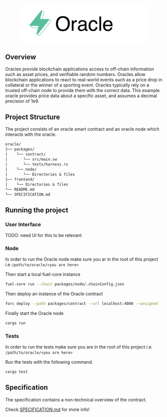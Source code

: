 <p align="center">
    <picture>
        <source media="(prefers-color-scheme: dark)" srcset=".docs/oracle-logo-dark-theme.png">
        <img alt="oracle logo" width="400px" src=".docs/oracle-logo-light-theme.png">
    </picture>
</p>

## Overview

Oracles provide blockchain applications access to off-chain information such as asset prices, and verifiable random numbers.  Oracles allow blockchain applications to react to real-world events such as a price drop in collateral or the winner of a sporting event.  Oracles typically rely on a trusted off-chain node to provide them with the correct data.  This example oracle provides price data about a specific asset, and assumes a decimal precision of 1e9.

## Project Structure

The project consists of an oracle smart contract and an oracle node which interacts with the oracle.

<!--Only show most important files e.g. script to run, build etc.-->

```
oracle/
├── packages/
|    └── contract/
|       └── src/main.sw
|       └── tests/harness.rs
|    └── node/
|       └── Directories & files
├── frontend/
|    └── Directories & files
└── README.md
└── SPECIFICATION.md
```

## Running the project

### User Interface

TODO: need UI for this to be relevant

### Node
In order to run the Oracle node make sure you ar in the root of this project i.e `/path/to/oracle/<you are here>`

Then start a local fuel-core instance
```bash
fuel-core run --chain packages/node/.chainConfig.json
```

Then deploy an instance of the Oracle contract
```bash
forc deploy --path packages/contract --url localhost:4000 --unsigned
```

Finally start the Oracle node
```bash
cargo run
```

### Tests
In order to run the tests make sure you are in the root of this project i.e. `/path/to/oracle/<you are here>`

Run the tests with the following command.

```bash
cargo test
```

## Specification

The specification contains a non-technical overview of the contract.

Check [SPECIFICATION.md](./SPECIFICATION.md) for more info!
